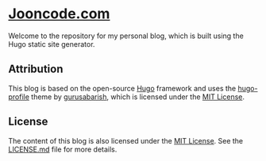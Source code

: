 # [Jooncode.com](https://jooncode.com/)

Welcome to the repository for my personal blog, which is built using the Hugo static site generator.

## Attribution

This blog is based on the open-source [Hugo](https://gohugo.io/) framework and uses the [hugo-profile](https://github.com/gurusabarish/hugo-profile#how-to-use-this-template) theme by [gurusabarish](https://github.com/theme-author-username), which is licensed under the [MIT License](https://github.com/gurusabarish/hugo-profile/blob/master/LICENSE).

## License

The content of this blog is also licensed under the [MIT License](LICENSE.md). See the [LICENSE.md](LICENSE.md) file for more details.

